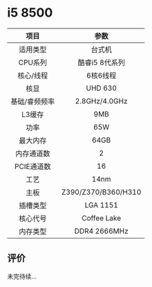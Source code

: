 # i5 8500


| 项目 | 参数 |
| :------: | :------: |
|适用类型 | 台式机|
|CPU系列| 酷睿i5 8代系列|
|核心/线程| 6核6线程|
|核显| UHD 630|
|基础/睿频频率 |2.8GHz/4.0GHz|
| L3缓存| 9MB|
|功率| 65W |
|最大内存| 64GB |
|内存通道数| 2|
|PCIE通道数| 16 |
|工艺|14nm |
|主板| Z390/Z370/B360/H310 |
|插槽类型| LGA 1151 |
|核心代号|  Coffee Lake |
|内存类型| DDR4 2666MHz |

## 评价

 未完待续...